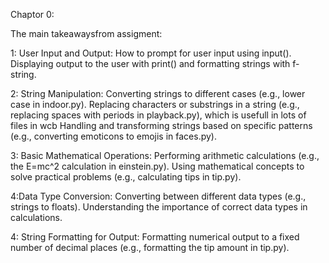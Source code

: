 Chaptor 0:

The main takeawaysfrom assigment:

1: User Input and Output: How to prompt for user input using input(). Displaying output to the user with print() and formatting strings with f-string.

2: String Manipulation: Converting strings to different cases (e.g., lower case in indoor.py). Replacing characters or substrings in a string (e.g., replacing spaces with periods in playback.py), 
    which is usefull in lots of files in wcb Handling and transforming strings based on specific patterns (e.g., converting emoticons to emojis in faces.py).

3: Basic Mathematical Operations: Performing arithmetic calculations (e.g., the E=mc^2 calculation in einstein.py). Using mathematical concepts to solve practical problems (e.g., calculating tips in tip.py).

4:Data Type Conversion: Converting between different data types (e.g., strings to floats). Understanding the importance of correct data types in calculations.

4: String Formatting for Output: Formatting numerical output to a fixed number of decimal places (e.g., formatting the tip amount in tip.py).
